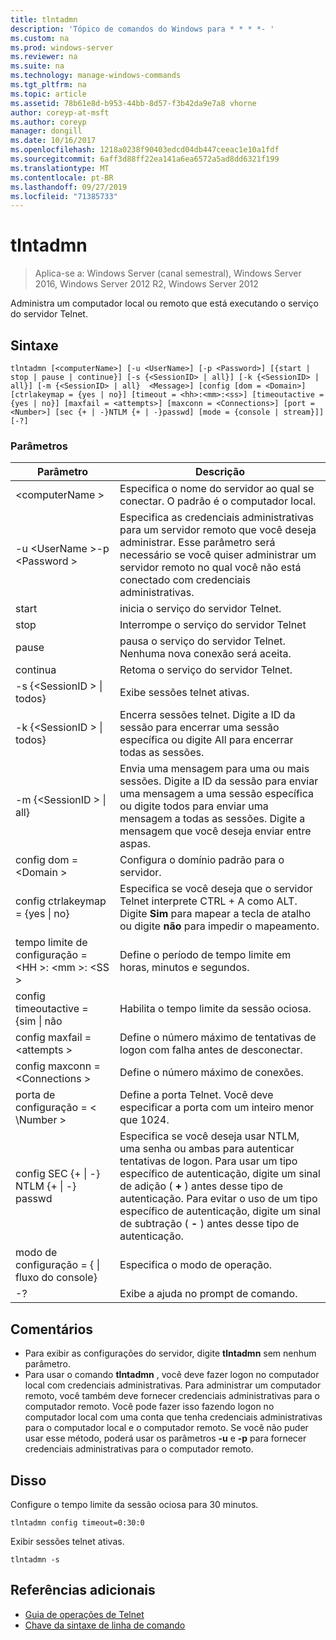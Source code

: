 ```yaml
---
title: tlntadmn
description: 'Tópico de comandos do Windows para * * * *- '
ms.custom: na
ms.prod: windows-server
ms.reviewer: na
ms.suite: na
ms.technology: manage-windows-commands
ms.tgt_pltfrm: na
ms.topic: article
ms.assetid: 78b61e8d-b953-44bb-8d57-f3b42da9e7a8 vhorne
author: coreyp-at-msft
ms.author: coreyp
manager: dongill
ms.date: 10/16/2017
ms.openlocfilehash: 1218a0238f90403edcd04db447ceeac1e10a1fdf
ms.sourcegitcommit: 6aff3d88ff22ea141a6ea6572a5ad8dd6321f199
ms.translationtype: MT
ms.contentlocale: pt-BR
ms.lasthandoff: 09/27/2019
ms.locfileid: "71385733"
---
```

# <a name="tlntadmn"></a>tlntadmn

>Aplica-se a: Windows Server (canal semestral), Windows Server 2016, Windows Server 2012 R2, Windows Server 2012

Administra um computador local ou remoto que está executando o serviço do servidor Telnet.   
## <a name="syntax"></a>Sintaxe  
```  
tlntadmn [<computerName>] [-u <UserName>] [-p <Password>] [{start | stop | pause | continue}] [-s {<SessionID> | all}] [-k {<SessionID> | all}] [-m {<SessionID> | all}  <Message>] [config [dom = <Domain>] [ctrlakeymap = {yes | no}] [timeout = <hh>:<mm>:<ss>] [timeoutactive = {yes | no}] [maxfail = <attempts>] [maxconn = <Connections>] [port = <Number>] [sec {+ | -}NTLM {+ | -}passwd] [mode = {console | stream}]] [-?]  
```  
### <a name="parameters"></a>Parâmetros  

|                   Parâmetro                    |                                                                                                                                                       Descrição                                                                                                                                                        |
|------------------------------------------------|--------------------------------------------------------------------------------------------------------------------------------------------------------------------------------------------------------------------------------------------------------------------------------------------------------------------------|
|                \<computerName >                 |                                                                                                                    Especifica o nome do servidor ao qual se conectar. O padrão é o computador local.                                                                                                                    |
|         -u \<UserName >-p \<Password >          |                                                Especifica as credenciais administrativas para um servidor remoto que você deseja administrar. Esse parâmetro será necessário se você quiser administrar um servidor remoto no qual você não está conectado com credenciais administrativas.                                                |
|                     start                      |                                                                                                                                            inicia o serviço do servidor Telnet.                                                                                                                                             |
|                      stop                      |                                                                                                                                             Interrompe o serviço do servidor Telnet                                                                                                                                              |
|                     pause                      |                                                                                                                          pausa o serviço do servidor Telnet. Nenhuma nova conexão será aceita.                                                                                                                          |
|                    continua                    |                                                                                                                                            Retoma o serviço do servidor Telnet.                                                                                                                                            |
|          -s {\<SessionID > &#124; todos}          |                                                                                                                                             Exibe sessões telnet ativas.                                                                                                                                             |
|          -k {\<SessionID > &#124; todos}          |                                                                                                        Encerra sessões telnet. Digite a ID da sessão para encerrar uma sessão específica ou digite All para encerrar todas as sessões.                                                                                                         |
|    -m {\<SessionID > &#124; all} <Message>     |                                                   Envia uma mensagem para uma ou mais sessões. Digite a ID da sessão para enviar uma mensagem a uma sessão específica ou digite todos para enviar uma mensagem a todas as sessões. Digite a mensagem que você deseja enviar entre aspas.                                                   |
|             config dom = \<Domain >             |                                                                                                                                      Configura o domínio padrão para o servidor.                                                                                                                                       |
|      config ctrlakeymap = {yes &#124; no}      |                                                                                     Especifica se você deseja que o servidor Telnet interprete CTRL + A como ALT. Digite **Sim** para mapear a tecla de atalho ou digite **não** para impedir o mapeamento.                                                                                     |
|       tempo limite de configuração = \<HH >: \<mm >: \<SS >       |                                                                                                                                 Define o período de tempo limite em horas, minutos e segundos.                                                                                                                                 |
|     config timeoutactive = {sim &#124; não      |                                                                                                                                            Habilita o tempo limite da sessão ociosa.                                                                                                                                             |
|          config maxfail = \<attempts >          |                                                                                                                          Define o número máximo de tentativas de logon com falha antes de desconectar.                                                                                                                          |
|        config maxconn = \<Connections >         |                                                                                                                                         Define o número máximo de conexões.                                                                                                                                          |
|            porta de configuração = < \Number >             |                                                                                                                    Define a porta Telnet. Você deve especificar a porta com um inteiro menor que 1024.                                                                                                                    |
| config SEC {+ &#124; -} NTLM {+ &#124; -} passwd | Especifica se você deseja usar NTLM, uma senha ou ambas para autenticar tentativas de logon. Para usar um tipo específico de autenticação, digite um sinal de adição ( **+** ) antes desse tipo de autenticação. Para evitar o uso de um tipo específico de autenticação, digite um sinal de subtração ( **-** ) antes desse tipo de autenticação. |
|     modo de configuração = { &#124; fluxo do console}      |                                                                                                                                             Especifica o modo de operação.                                                                                                                                             |
|                       -?                       |                                                                                                                                           Exibe a ajuda no prompt de comando.                                                                                                                                           |

## <a name="remarks"></a>Comentários  
-   Para exibir as configurações do servidor, digite **tlntadmn** sem nenhum parâmetro.  
-   Para usar o comando **tlntadmn** , você deve fazer logon no computador local com credenciais administrativas. Para administrar um computador remoto, você também deve fornecer credenciais administrativas para o computador remoto. Você pode fazer isso fazendo logon no computador local com uma conta que tenha credenciais administrativas para o computador local e o computador remoto. Se você não puder usar esse método, poderá usar os parâmetros **-u** e **-p** para fornecer credenciais administrativas para o computador remoto.  

## <a name="BKMK_Examples"></a>Disso  
Configure o tempo limite da sessão ociosa para 30 minutos.  
```  
tlntadmn config timeout=0:30:0  
```  
Exibir sessões telnet ativas.  
```  
tlntadmn -s  
```  

## <a name="additional-references"></a>Referências adicionais  
-   [Guia de operações de Telnet](https://technet.microsoft.com/library/cc753164(v=ws.10).aspx)  
-   [Chave da sintaxe de linha de comando](command-line-syntax-key.md)  
